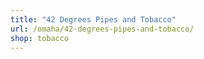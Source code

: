 ```yaml
---
title: "42 Degrees Pipes and Tobacco"
url: /omaha/42-degrees-pipes-and-tobacco/
shop: tobacco
---
```

